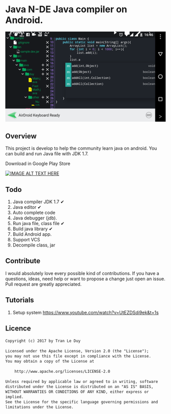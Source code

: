 # Java N-DE Java compiler on Android.

![Screenshot](art/screenshot/Screenshot_20170722-164603.png)


## Overview
This project is develop to help the community learn java on android.
You can build and run Java file with JDK 1.7.

Download in Google Play Store

<a href="https://play.google.com/store/apps/details?id=com.duy.compiler.javanide"
target="_blank">
<img src="https://play.google.com/intl/en_us/badges/images/generic/en_badge_web_generic.png"
alt="IMAGE ALT TEXT HERE" width="240"/></a>


## Todo

1. Java compiler JDK 1.7 &#10004;
2. Java editor &#10004;
3. Auto complete code
4. Java debugger (jdb).
5. Run java file, class file &#10004;
6. Build java library &#10004;
7. Build Android app.
8. Support VCS
9. Decompile class, jar

## Contribute
I would absolutely love every possible kind of contributions. If you
have a questions, ideas, need help or want to propose a change just open
an issue. Pull request are greatly appreciated.

## Tutorials

1. Setup system https://www.youtube.com/watch?v=UtEZDSdi9ek&t=1s

## Licence

    Copyright (c) 2017 by Tran Le Duy

    Licensed under the Apache License, Version 2.0 (the "License");
    you may not use this file except in compliance with the License.
    You may obtain a copy of the License at

        http://www.apache.org/licenses/LICENSE-2.0

    Unless required by applicable law or agreed to in writing, software
    distributed under the License is distributed on an "AS IS" BASIS,
    WITHOUT WARRANTIES OR CONDITIONS OF ANY KIND, either express or implied.
    See the License for the specific language governing permissions and
    limitations under the License.

